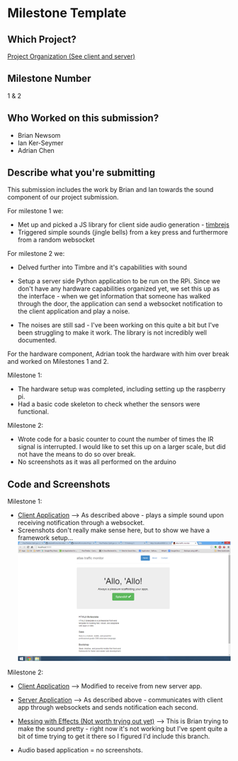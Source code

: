 # Milestone Template

## Which Project?
[Project Organization (See client and server)](https://github.com/atlastrafficmonitor)

## Milestone Number
1 & 2

## Who Worked on this submission?
* Brian Newsom
* Ian Ker-Seymer
* Adrian Chen

## Describe what you're submitting
This submission includes the work by Brian and Ian towards the sound component of our project submission.

For milestone 1 we:
* Met up and picked a JS library for client side audio generation - [timbrejs](http://mohayonao.github.io/timbre.js) 
* Triggered simple sounds (jingle bells) from a key press and furthermore from a random websocket

For milestone 2 we:
* Delved further into Timbre and it's capabilities with sound

* Setup a server side Python application to be run on the RPi.  Since we don't have any hardware capabilities organized yet, we set this up as the interface - when we get information that someone has walked through the door, the application can send a websocket notification to the client application and play a noise.

* The noises are still sad - I've been working on this quite a bit but I've been struggling to make it work.  The library is not incredibly well documented.

For the hardware component, Adrian took the hardware with him over break and worked on Milestones 1 and 2.

Milestone 1:
* The hardware setup was completed, including setting up the raspberry pi.
* Had a basic code skeleton to check whether the sensors were functional.

Milestone 2:
* Wrote code for a basic counter to count the number of times the IR signal is interrupted. I would like to set this up on a larger scale, but did not have the means to do so over break.
* No screenshots as it was all performed on the arduino

## Code and Screenshots

Milestone 1:

* [Client Application](https://github.com/atlastrafficmonitor/atlas-traffic-client) --> As described above - plays a simple sound upon receiving notification through a websocket.
* Screenshots don't really make sense here, but to show we have a framework setup... ![Milestone1](img/brianIanMS1.png)

Milestone 2:

* [Client Application](https://github.com/atlastrafficmonitor/atlas-traffic-client) --> Modified to receive from new server app.

* [Server Application](https://github.com/atlastrafficmonitor/atlas-traffic-server) --> As described above - communicates with client app through websockets and sends notification each second.

* [Messing with Effects (Not worth trying out yet)](https://github.com/atlastrafficmonitor/atlas-traffic-client/tree/effects) --> This is Brian trying to make the sound pretty - right now it's not working but I've spent quite a bit of time trying to get it there so I figured I'd include this branch.

* Audio based application = no screenshots.
